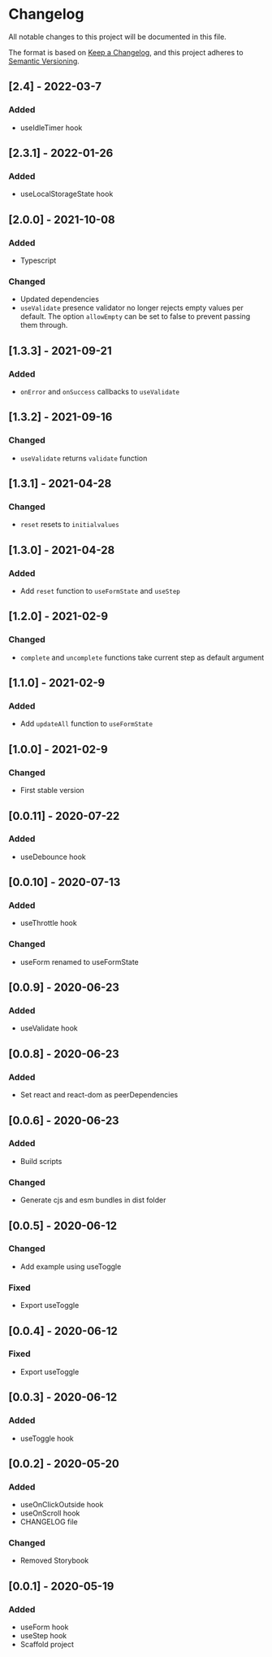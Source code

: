 # Changelog

All notable changes to this project will be documented in this file.

The format is based on [Keep a Changelog](https://keepachangelog.com/en/1.0.0/),
and this project adheres to
[Semantic Versioning](https://semver.org/spec/v2.0.0.html).

## [2.4] - 2022-03-7

### Added
- useIdleTimer hook

## [2.3.1] - 2022-01-26

### Added
- useLocalStorageState hook

## [2.0.0] - 2021-10-08

### Added
- Typescript

### Changed
- Updated dependencies
- `useValidate` presence validator no longer rejects empty values per default. The option `allowEmpty` can be set to false to prevent passing them through.

## [1.3.3] - 2021-09-21

### Added

- `onError` and `onSuccess` callbacks to `useValidate`

## [1.3.2] - 2021-09-16

### Changed

- `useValidate` returns `validate` function

## [1.3.1] - 2021-04-28

### Changed

- `reset` resets to `initialvalues`

## [1.3.0] - 2021-04-28

### Added

- Add `reset` function to `useFormState` and `useStep`

## [1.2.0] - 2021-02-9

### Changed

- `complete` and `uncomplete` functions take current step as default argument

## [1.1.0] - 2021-02-9

### Added

- Add `updateAll` function to `useFormState`

## [1.0.0] - 2021-02-9

### Changed

- First stable version

## [0.0.11] - 2020-07-22

### Added

- useDebounce hook

## [0.0.10] - 2020-07-13

### Added

- useThrottle hook

### Changed

- useForm renamed to useFormState

## [0.0.9] - 2020-06-23

### Added

- useValidate hook

## [0.0.8] - 2020-06-23

### Added

- Set react and react-dom as peerDependencies

## [0.0.6] - 2020-06-23

### Added

- Build scripts

### Changed

- Generate cjs and esm bundles in dist folder

## [0.0.5] - 2020-06-12

### Changed

- Add example using useToggle

### Fixed

- Export useToggle

## [0.0.4] - 2020-06-12

### Fixed

- Export useToggle

## [0.0.3] - 2020-06-12

### Added

- useToggle hook

## [0.0.2] - 2020-05-20

### Added

- useOnClickOutside hook
- useOnScroll hook
- CHANGELOG file

### Changed

- Removed Storybook

## [0.0.1] - 2020-05-19

### Added

- useForm hook
- useStep hook
- Scaffold project
